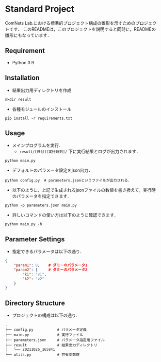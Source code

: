 # Standard Project

ComNets Lab.における標準的プロジェクト構成の雛形を示すためのプロジェクトです．
このREADMEは，このプロジェクトを説明すると同時に，READMEの雛形にもなっています．


## Requirement
- Python 3.9


## Installation
- 結果出力用ディレクトリを作成
```shell
mkdir result
```
- 各種モジュールのインストール
```shell
pip install -r requirements.txt
```


## Usage
- メインプログラムを実行．
  - `result/[日付][実行時刻]/` 下に実行結果とログが出力されます．
```shell
python main.py
```
- デフォルトのパラメータ設定をjson出力．
```shell
python config.py  # parameters.jsonというファイルが出力される．
```
- 以下のように，上記で生成されるjsonファイルの数値を書き換えて，実行時のパラメータを指定できます．
```shell
python -p parameters.json main.py
```
- 詳しいコマンドの使い方は以下のように確認できます．
```shell
python main.py -h
```


## Parameter Settings

- 指定できるパラメータは以下の通り．
```json
{
    "param1": 0,    # ダミーのパラメータ1
    "param2": {     # ダミーのパラメータ2
        "k1": "v1",
        "k2": "v2"
    }
}
```

## Directory Structure
- プロジェクトの構成は以下の通り．
```shell
.
├── config.py           # パラメータ定義
├── main.py             # 実行ファイル
├── parameters.json     # パラメータ指定用ファイル
├── result              # 結果出力ディレクトリ
│   └── 20211026_165841
└── utils.py            # 共有関数群
```
